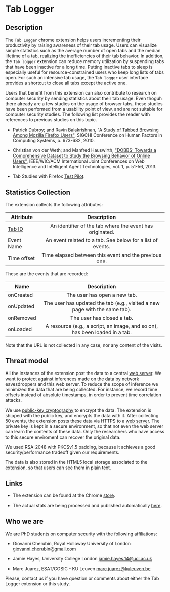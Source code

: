 
Tab Logger
==========


Description
-----------

The `Tab Logger` chrome extension helps users incrementing their productivity by raising awareness of their tab usage. Users can visualize simple statistics such as the average number of open tabs and the median lifetime of a tab, realizing the inefficiencies of their tab behavior. In addition, the `Tab logger` extension can reduce memory utilization by suspending tabs that have been inactive for a long time. Putting inactive tabs to sleep is especially useful for resource-constrained users who keep long lists of tabs open. For such an intensive tab usage, the `Tab logger` user interface provides a shortcut to close all tabs except the active one.

Users that benefit from this extension can also contribute to research on computer security by sending statistics about their tab usage. Even thoguh there already are a few studies on the usage of browser tabs, these studies have been performed from a usability point of view, and are not suitable for computer security studies. The following list provides the reader with references to previous studies on this topic.

* Patrick Dubroy; and Ravin Balakrishnan, ["A Study of Tabbed Browsing Among Mozilla Firefox Users"](http://dubroy.com/research/chi2010-a-study-of-tabbed-browsing.pdf), SIGCHI Conference on Human Factors in Computing Systems, p. 673-682, 2010.

* Christian von der Weth; and Manfred Hauswirth, ["DOBBS: Towards a Comprehensive Dataset to Study the Browsing Behavior of Online Users"](http://arxiv.org/abs/1307.1542), IEEE/WIC/ACM International Joint Conferences on Web Intelligence and Intelligent Agent Technologies, vol. 1, p. 51-56, 2013.

* Tab Studies with Firefox [Test Pilot](http://dubroy.com/blog/how-many-tabs-do-people-use-now-with-real-data).



Statistics Collection
---------------------

The extension collects the following attributes:

| Attribute                                                       | Description                                                |
| --------------------------------------------------------------- |:----------------------------------------------------------:|
| [Tab ID](https://developer.chrome.com/extensions/tabs#type-Tab) | An identifier of the tab where the event has originated.   |
| Event Name                                                      | An event related to a tab. See below for a list of events. |
| Time offset                                                     | Time elapsed between this event and the previous one.      |


These are the events that are recorded:

| Name      | Description                                                                 |
| ----------|:---------------------------------------------------------------------------:|
| onCreated | The user has open a new tab.                                                |
| onUpdated | The user has updated the tab (e.g., visited a new page with the same tab).  |
| onRemoved | The user has closed a tab.                                                  |
| onLoaded  | A resource (e.g., a script, an image, and so on), has been loaded in a tab. |



Note that the URL is not collected in any case, nor any content of the visits.



Threat model
-------------

All the instances of the extension post the data to a central [web server](https://tablog-webfpext.rhcloud.com). We want to protect against inferences made on the data by network eavesdroppers and this web server. To reduce the scope of inference we minimized the data that are being collected. For instance, we record time offsets instead of absolute timestamps, in order to prevent time correlation attacks.

We use [public-key cryptography](https://en.wikipedia.org/wiki/Public-key_cryptography) to encrypt the data. The extension is shipped with the public key, and encrypts the data with it. After collecting 50 events, the extension posts these data via HTTPS to a [web server](https://tablog-webfpext.rhcloud.com). The private key is kept in a secure environment, so that not even the web server can learn the contents of these data. Only the researchers who have access to this secure enviroment can recover the original data.

We used RSA-2048 with PKCSv1.5 padding, because it achieves a good security/performance tradeoff given our requirements.

The data is also stored in the HTML5 local storage associated to the extension, so that users can see them in plain text.


Links
-----

* The extension can be found at the Chrome [store](https://chrome.google.com/webstore/detail/tab-logger/ekpdejagmfcppgcbhnmlhkkjbhenjnhd).

* The actual stats are being processed and published automatically [here](https://tablog-webfpext.rhcloud.com/stats.html).



Who we are
----------

We are PhD students on computer security with the following affiliations:

* Giovanni Cherubin, Royal Holloway University of London <giovanni.cherubin@gmail.com>

* Jamie Hayes, University College London <jamie.hayes.14@ucl.ac.uk>

* Marc Juarez, ESAT/COSIC - KU Leuven <marc.juarez@kuleuven.be>

Please, contact us if you have question or comments about either the Tab Logger extension or this study.
